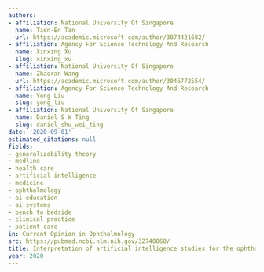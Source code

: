 ```yaml
---
authors:
- affiliation: National University Of Singapore
  name: Tien-En Tan
  url: https://academic.microsoft.com/author/3074421682/
- affiliation: Agency For Science Technology And Research
  name: Xinxing Xu
  slug: xinxing_xu
- affiliation: National University Of Singapore
  name: Zhaoran Wang
  url: https://academic.microsoft.com/author/3046772554/
- affiliation: Agency For Science Technology And Research
  name: Yong Liu
  slug: yong_liu
- affiliation: National University Of Singapore
  name: Daniel S W Ting
  slug: daniel_shu_wei_ting
date: '2020-09-01'
estimated_citations: null
fields:
- generalizability theory
- medline
- health care
- artificial intelligence
- medicine
- ophthalmology
- ai education
- ai systems
- bench to bedside
- clinical practice
- patient care
in: Current Opinion in Ophthalmology
src: https://pubmed.ncbi.nlm.nih.gov/32740068/
title: Interpretation of artificial intelligence studies for the ophthalmologist.
year: 2020
---
```

